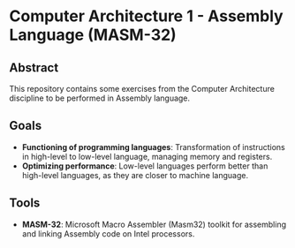 # Computer Architecture 1 - Assembly Language (MASM-32)

## Abstract
This repository contains some exercises from the Computer Architecture discipline to be performed in Assembly language.

## Goals
- **Functioning of programming languages**: Transformation of instructions in high-level to low-level language, managing memory and registers.
- **Optimizing performance**: Low-level languages ​​perform better than high-level languages, as they are closer to machine language.

## Tools
- **MASM-32**: Microsoft Macro Assembler (Masm32) toolkit for assembling and linking Assembly code on Intel processors.
